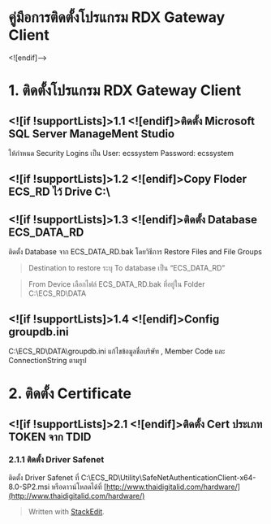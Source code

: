 คู่มือการติดตั้งโปรแกรม RDX Gateway Client
================

<![endif]-->

# 1. ติดตั้งโปรแกรม RDX Gateway Client

## <![if !supportLists]>1.1 <![endif]>ติดตั้ง Microsoft SQL Server ManageMent Studio

ให้กำหนด Security Logins เป็น User: ecssystem Password: ecssystem

## <![if !supportLists]>1.2 <![endif]>Copy Floder ECS_RD ไว้ Drive C:\

## <![if !supportLists]>1.3 <![endif]>ติดตั้ง Database ECS_DATA_RD

ติดตั้ง Database จาก ECS_DATA_RD.bak โดยวิธีการ Restore Files and File Groups

> Destination to restore ระบุ To database เป็น “ECS_DATA_RD”

> From Device เลือกไฟล์ ECS_DATA_RD.bak ที่อยู่ใน Folder C:\ECS_RD\DATA

## <![if !supportLists]>1.4 <![endif]>Config groupdb.ini

C:\ECS_RD\DATA\groupdb.ini แก้ไขข้อมูลชื่อบริษัท , Member Code และ ConnectionString ตามรูป

# 2. ติดตั้ง Certificate

## <![if !supportLists]>2.1 <![endif]>ติดตั้ง Cert ประเภท TOKEN จาก TDID

### 2.1.1 ติดตั้ง Driver Safenet

ติดตั้ง Driver Safenet ที่ C:\ECS_RD\Utility\SafeNetAuthenticationClient-x64-8.0-SP2.msi หรือดาวน์โหลดได้ที่ [http://www.thaidigitalid.com/hardware/](http://www.thaidigitalid.com/hardware/)


> Written with [StackEdit](https://stackedit.io/).
<!--stackedit_data:
eyJoaXN0b3J5IjpbMjEwOTY0NTk5OSwtMTY4NDMyNTEwMF19
-->